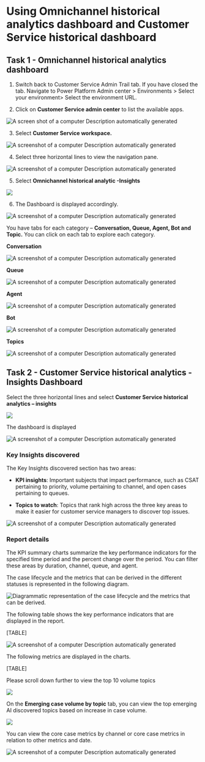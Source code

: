 # Using Omnichannel historical analytics dashboard and Customer Service historical dashboard

## Task 1 - Omnichannel historical analytics dashboard

1.  Switch back to Customer Service Admin Trail tab. If you have closed
    the tab. Navigate to Power Platform Admin center \> Environments \>
    Select your environment\> Select the environment URL.

2.  Click on **Customer Service admin center** to list the available
    apps.

![A screen shot of a computer Description automatically
generated](./media/media24/image1.png)

3.  Select **Customer Service workspace.**

![A screenshot of a computer Description automatically
generated](./media/media24/image2.png)

4.  Select three horizontal lines to view the navigation pane.

![A screenshot of a computer Description automatically
generated](./media/media24/image3.png)

5.  Select **Omnichannel historical analytic -Insights**

![](./media/media24/image4.png)

6.  The Dashboard is displayed accordingly.

![A screenshot of a computer Description automatically
generated](./media/media24/image5.png)

You have tabs for each category – **Conversation, Queue, Agent, Bot and
Topic.** You can click on each tab to explore each category.

**Conversation**

![A screenshot of a computer Description automatically
generated](./media/media24/image6.png)

**Queue**

![A screenshot of a computer Description automatically
generated](./media/media24/image7.png)

**Agent**

![A screenshot of a computer Description automatically
generated](./media/media24/image8.png)

**Bot**

![A screenshot of a computer Description automatically
generated](./media/media24/image9.png)

**Topics**

![A screenshot of a computer Description automatically
generated](./media/media24/image10.png)

## Task 2 - Customer Service historical analytics - Insights Dashboard

Select the three horizontal lines and select **Customer Service
historical analytics – insights**

![](./media/media24/image11.png)

The dashboard is displayed

![A screenshot of a computer Description automatically
generated](./media/media24/image12.png)

### Key Insights discovered

The Key Insights discovered section has two areas:

- **KPI insights**: Important subjects that impact performance, such as
  CSAT pertaining to priority, volume pertaining to channel, and open
  cases pertaining to queues.

- **Topics to watch**: Topics that rank high across the three key areas
  to make it easier for customer service managers to discover top
  issues.

![A screenshot of a computer Description automatically
generated](./media/media24/image13.png)

### Report details

The KPI summary charts summarize the key performance indicators for the
specified time period and the percent change over the period. You can
filter these areas by duration, channel, queue, and agent.

The case lifecycle and the metrics that can be derived in the different
statuses is represented in the following diagram.

![Diagrammatic representation of the case lifecycle and the metrics that
can be derived.](./media/media24/image14.png)

The following table shows the key performance indicators that are
displayed in the report.

[TABLE]

![A screenshot of a computer Description automatically
generated](./media/media24/image15.png)

The following metrics are displayed in the charts.

[TABLE]

Please scroll down further to view the top 10 volume topics

![](./media/media24/image16.png)

On the **Emerging case volume by topic** tab, you can view the top
emerging AI discovered topics based on increase in case volume.

![](./media/media24/image17.png)

You can view the core case metrics by channel or core case metrics in
relation to other metrics and date.

![A screenshot of a computer Description automatically
generated](./media/media24/image18.png)
